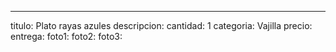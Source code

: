 ---
titulo: Plato rayas azules
descripcion: 
cantidad: 1
categoria: Vajilla
precio: 
entrega: 
foto1: 
foto2: 
foto3: 
